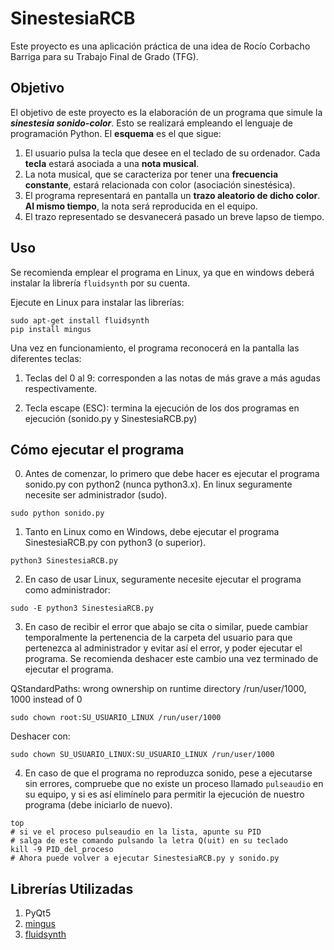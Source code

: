 # SinestesiaRCB

Este proyecto es una aplicación práctica de una idea de Rocío Corbacho Barriga para su Trabajo Final de Grado (TFG).

Objetivo
---

El objetivo de este proyecto es la elaboración de un programa que simule la ***sinestesia sonido-color***. Esto se realizará empleando el lenguaje de programación Python. El **esquema** es el que sigue:

1. El usuario pulsa la tecla que desee en el teclado de su ordenador. Cada **tecla** estará asociada a una **nota musical**.
2. La nota musical, que se caracteriza por tener una **frecuencia constante**, estará relacionada con color (asociación sinestésica).
3. El programa representará en pantalla un **trazo aleatorio de dicho color**. **Al mismo tiempo**, la nota será reproducida en el equipo.
4. El trazo representado se desvanecerá pasado un breve lapso de tiempo.

Uso
---

Se recomienda emplear el programa en Linux, ya que en windows deberá instalar la librería `fluidsynth` por su cuenta.

Ejecute en Linux para instalar las librerías:

```
sudo apt-get install fluidsynth
pip install mingus
```

Una vez en funcionamiento, el programa reconocerá en la pantalla las diferentes teclas:

1. Teclas del 0 al 9: corresponden a las notas de más grave a más agudas respectivamente.

2. Tecla escape (ESC): termina la ejecución de los dos programas en ejecución (sonido.py y SinestesiaRCB.py)

Cómo ejecutar el programa
---

0. Antes de comenzar, lo primero que debe hacer es ejecutar el programa sonido.py con python2 (nunca python3.x). En linux seguramente necesite ser administrador (sudo).

`sudo python sonido.py`

1. Tanto en Linux como en Windows, debe ejecutar el programa SinestesiaRCB.py con python3 (o superior).

`python3 SinestesiaRCB.py`

2. En caso de usar Linux, seguramente necesite ejecutar el programa como administrador:

`sudo -E python3 SinestesiaRCB.py`

3. En caso de recibir el error que abajo se cita o similar, puede cambiar temporalmente la pertenencia de la carpeta del usuario para que pertenezca al administrador y evitar así el error, y poder ejecutar el programa. Se recomienda deshacer este cambio una vez terminado de ejecutar el programa.

QStandardPaths: wrong ownership on runtime directory /run/user/1000, 1000 instead of 0

`sudo chown root:SU_USUARIO_LINUX /run/user/1000`

Deshacer con:

`sudo chown SU_USUARIO_LINUX:SU_USUARIO_LINUX /run/user/1000`

4. En caso de que el programa no reproduzca sonido, pese a ejecutarse sin errores, compruebe que no existe un proceso llamado `pulseaudio` en su equipo, y si es así elimínelo para permitir la ejecución de nuestro programa (debe iniciarlo de nuevo).

```
top
# si ve el proceso pulseaudio en la lista, apunte su PID
# salga de este comando pulsando la letra Q(uit) en su teclado
kill -9 PID_del_proceso
# Ahora puede volver a ejecutar SinestesiaRCB.py y sonido.py
```

Librerías Utilizadas
---

1. PyQt5
2. [mingus](http://bspaans.github.io/python-mingus/index.html)
3. [fluidsynth](https://code.google.com/p/mingus/wiki/tutorialFluidsynth)